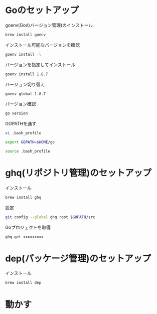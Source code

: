 # Goのセットアップ
goenv(Goのバージョン管理)のインストール
```bash
brew install goenv
```

インストール可能なバージョンを確認
```bash
goenv install -l
```

バージョンを指定してインストール
```bash
goenv install 1.8.7
```

バージョン切り替え
```bash
goenv global 1.8.7
```

バージョン確認
```bash
go version
```

GOPATHを通す
```bash
vi .bash_profile

export GOPATH=$HOME/go

source .bash_profile
```

# ghq(リポジトリ管理)のセットアップ
インストール
```bash
brew install ghq
```

設定
```bash
git config --global ghq.root $GOPATH/src
```

Goプロジェクトを取得
```bash
ghq get xxxxxxxxx
```

# dep(パッケージ管理)のセットアップ
インストール
```bash
brew install dep
```


# 動かす






